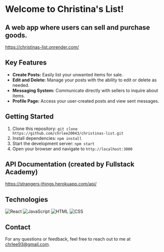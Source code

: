 # Welcome to Christina's List! 
## A web app where users can sell and purchase goods.

https://christinas-list.onrender.com/

## Key Features

- **Create Posts:** Easily list your unwanted items for sale.
- **Edit and Delete:** Manage your posts with the ability to edit or delete as needed.
- **Messaging System:** Communicate directly with sellers to inquire about items.
- **Profile Page:** Access your user-created posts and view sent messages.

## Getting Started

1. Clone this repository: ```git clone https://github.com/chrlee20043/christinas-list.git```
2. Install dependencies: ```npm install```
3. Start the development server: ```npm start```
4. Open your browser and navigate to ```http://localhost:3000```

## API Documentation (created by Fullstack Academy)
https://strangers-things.herokuapp.com/api/

## Technologies

<img src="https://img.shields.io/badge/React-20232A?style=for-the-badge&logo=react&logoColor=61DAFB" alt="React"/>
<img src="https://img.shields.io/badge/JavaScript-323330?style=for-the-badge&logo=javascript&logoColor=F7DF1E" alt="JavaScript" />  
<img src="https://img.shields.io/badge/HTML5-E34F26?style=for-the-badge&logo=html5&logoColor=white" alt="HTML"/> 
<img src="https://img.shields.io/badge/CSS3-1572B6?style=for-the-badge&logo=css3&logoColor=white" alt="CSS"/> 

## Contact

For any questions or feedback, feel free to reach out to me at [chrlee93@gmail.com](mailto:chrlee93@gmail.com).
